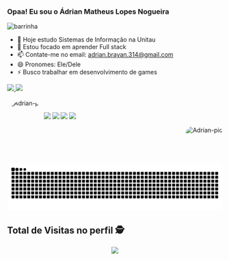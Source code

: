 ### Opaa! Eu sou o Ádrian Matheus Lopes Nogueira

![barrinha](https://user-images.githubusercontent.com/112905085/189121829-f4975713-60c8-411e-a248-b2626234d7ab.gif)

- 🔭 Hoje estudo Sistemas de Informação na Unitau
- 🌱 Estou focado em aprender Full stack
- 📫 Contate-me no email: adrian.brayan.314@gmail.com
- 😄 Pronomes: Ele/Dele
- ⚡ Busco trabalhar em desenvolvimento de games

 <div>
  <a href="https://github.com/AdrianLopes">
  <img height="150em" src="https://github-readme-stats.vercel.app/api?username=AdrianLopes&show_icons=true&theme=dark&include_all_commits=true&count_private=true"/>
  <img height="150em" src="https://github-readme-stats.vercel.app/api/top-langs/?username=AdrianLopes&layout=compact&langs_count=7&theme=dark"/>
</div>

  <div style="display: inline_block"><br>
  
<img align="left" alt="Adrian-pic" height="150" style="border-radius:50px;" src="https://media.discordapp.net/attachments/682945175533912163/1016431973188767765/1133950.jpg?width=1191&height=671">
</div>
  
  ##
  
  <div> 
  
  <a href="https://instagram.com/adrian.math" target="_blank"><img height="30" src="https://img.shields.io/badge/-Instagram-%23E4405F?style=for-the-badge&logo=instagram&logoColor=white" target="_blank"></a>
 	<a href="https://www.twitch.tv/samfox76" target="_blank"><img height="30" src="https://img.shields.io/badge/Twitch-9146FF?style=for-the-badge&logo=twitch&logoColor=white" target="_blank"></a>
  <a href = "mailto:adrian.brayan.314@gmail.com"><img height="30" src="https://img.shields.io/badge/-Gmail-%23333?style=for-the-badge&logo=gmail&logoColor=white" target="_blank"></a>
  <a href="https://www.linkedin.com/in/ádrian-nogueira-73b66220b/" target="_blank"><img height="30" src="https://img.shields.io/badge/-LinkedIn-%230077B5?style=for-the-badge&logo=linkedin&logoColor=white" target="_blank"></a> 
   
   <img align="right" alt="Adrian-pic" height="30" style="border-radius:50px;" src="https://cdn.discordapp.com/attachments/953748243156721750/1001643034024361994/IMG_8025.gif">
 
 
  ![Snake animation](https://github.com/AdrianLopes/AdrianLopes/blob/output/github-contribution-grid-snake.svg)
   
 ## Total de Visitas no perfil :detective: <br>
 <p align="center"> 
   <img alingn="center" src="https://profile-counter.glitch.me/AdrianLopes/count.svg" />
 </p>
 
</div>
